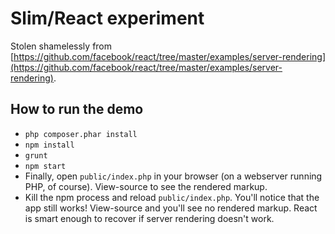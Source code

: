 # Slim/React experiment

Stolen shamelessly from [https://github.com/facebook/react/tree/master/examples/server-rendering](https://github.com/facebook/react/tree/master/examples/server-rendering).

## How to run the demo

+ `php composer.phar install`
+ `npm install`
+ `grunt`
+ `npm start`
+ Finally, open `public/index.php`  in your browser (on a webserver running PHP, of course). View-source to see the rendered markup.
+ Kill the npm process and reload `public/index.php`. You'll notice that the app still works! View-source and you'll see no rendered markup. React is smart enough to recover if server rendering doesn't work.
